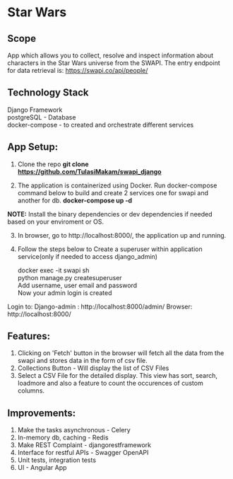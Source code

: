 # Star Wars

## Scope

App which allows you to collect, resolve and inspect information about characters in
the Star Wars universe from the SWAPI.
The entry endpoint for data retrieval is: https://swapi.co/api/people/

## Technology Stack

Django Framework<br/>
postgreSQL - Database<br/>
docker-compose - to created and orchestrate different services<br/>

## App Setup:

1. Clone the repo 
  **git clone https://github.com/TulasiMakam/swapi_django**

2. The application is containerized using Docker. Run docker-compose command below to build and create 2 services one for swapi and another for db.
  **docker-compose up -d**<br/>

**NOTE:** Install the binary dependencies or dev dependencies if needed based on your enviroment or OS.<br/>

3. In browser, go to http://localhost:8000/, the application up and running.

4. Follow the steps below to Create a superuser within application service(only if needed to access django_admin)<br/>

    docker exec -it swapi sh<br/>
    python manage.py createsuperuser<br/>
    Add username, user email and password<br/>
    Now your admin login is created<br/>

Login to:
Django-admin : http://localhost:8000/admin/
Browser: http://localhost:8000/

## Features:

1. Clicking on 'Fetch' button in the browser will fetch all the data from the swapi and stores data in the form of csv file. 
2. Collections Button - Will display the list of CSV Files
3. Select a CSV File for the detailed display. This view has sort, search, loadmore and also a feature to count the occurences of custom columns.

## Improvements:

1. Make the tasks asynchronous - Celery
2. In-memory db, caching - Redis
3. Make REST Complaint - djangorestframework
4. Interface for restful APIs - Swagger OpenAPI
5. Unit tests, integration tests
6. UI - Angular App
